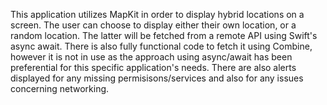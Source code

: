 This application utilizes MapKit in order to display hybrid locations on a screen. The user can choose to display either their own location, or a random location.
The latter will be fetched from a remote API using Swift's async await. There is also fully functional code to fetch it using Combine, however it is not in use as
the approach using async/await has been preferential for this specific application's needs. There are also alerts displayed for any missing permisisons/services
and also for any issues concerning networking.
